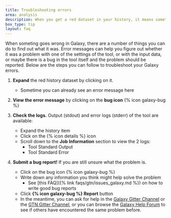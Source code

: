 ```yaml
---
title: Troubleshooting errors
area: analysis
description: When you get a red dataset in your history, it means something went wrong. But how can you find out what it was? And how can you report errors?
box_type: tip
layout: faq
---
```


When someting goes wrong in Galaxy, there are a number of things you can do to find out what it was. Error messages can help you figure out whether it was a problem with one of the settings of the tool, or with the input data, or maybe there is a bug in the tool itself and the problem should be reported. Below are the steps you can follow to troubleshoot your Galaxy errors.

1. **Expand** the red history dataset by clicking on it.
   - Sometime you can already see an error message here


2. **View the error message** by clicking on the **bug icon** {% icon galaxy-bug %}


3. **Check the logs.** Output (stdout) and error logs (stderr) of the tool are available:
   - Expand the history item
   - Click on the {% icon details %} icon
   - Scroll down to the **Job Information** section to view the 2 logs:
     - Tool Standard Output
     - Tool Standard Error


4. **Submit a bug report!** If you are still unsure what the problem is.
   - Click on the bug icon {% icon galaxy-bug %}
   - Write down any information you think might help solve the problem
     - See [this FAQ]({% link faqs/gtn/issues_galaxy.md %}) on how to write good bug reports
   - Click **{% icon galaxy-bug %} Report** button
   - In the meantime, you can ask for help in the [Galaxy Gitter Channel](https://gitter.im/galaxyproject/Lobby) or the [GTN Gitter Channel](https://gitter.im/Galaxy-Training-Network/Lobby), or you can browse the [Galaxy Help Forum](https://help.galaxyproject.org/) to see if others have encountered the same problem before.


